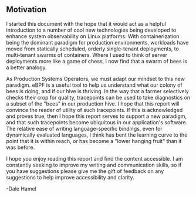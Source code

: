 ## Motivation

I started this document with the hope that it would act as a helpful introduction to a number of cool new technologies being developed to enhance system observability on Linux platforms.
With containerization being the dominant paradigm for production environments, workloads have moved from statically scheduled, orderly single-tenant deployments, to multi-tenant swarms of containers. Where I used to think of server deployments more like a game of chess, I now find that a swarm of bees is a better analogy.

As Production Systems Operators, we must adapt our mindset to this new paradigm. eBPF is a useful tool to help us understand what our colony of bees is doing, and if our hive is thriving. In the way that a farmer selectively checks their crop for quality, tracepoints can be used to take diagnostics on a subset of the "bees" in our production hive. I hope that this report will convince the reader of utility of such tracepoints. If this is acknowledged and proves true, then I hope this report serves to support a new paradigm, and that such tracepoints become ubiquitous in our application's software. The relative ease of writing language-specific bindings, even for dynamically evaluated languages, I think has bent the learning curve to the point that it is within reach, or has become a "lower hanging fruit" than it was before.

I hope you enjoy reading this report and find the content accessible. I am constantly seeking to improve my writing and communication skills, so if you have suggestions please give me the gift of feedback on any suggestions to help improve accessibility and clarity.

-Dale Hamel
